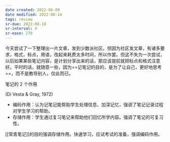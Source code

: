 ```yaml
---
date created: 2022-06-09
date modified: 2022-08-14
tags: review
sr-due: 2022-08-18
sr-interval: 4
sr-ease: 270
---
```


今天尝试了一下整理出一片文章，发到少数派社区。但因为社区发文章，有诸多要求，格式，标点，用语，改起来耗费太多时间，所以作罢。但这不失为一次尝试，以后如果某些笔记内容，是计划分享出来的话，那应该提前就把标点和格式注意好。平时的话，就随意一些，因为==记笔记的目的，是为了让自己，更好地思考==，而不是教导别人，仅此而已。

笔记的 2 个作用

(Di Vesta & Gray, 1972)

- 编码作用：认为记笔记能帮助学生处理信息、加深记忆，强调了笔记记录过程对学生学习的帮助。
- 存储作用：学生通过复习笔记来帮助他们回忆所学内容。强调了笔记的可复习性。

[[常青笔记]]的目的强调存储作用。快速学习，应试考试的准备，强调编码作用。